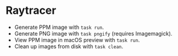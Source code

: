 # Raytracer

- Generate PPM image with `task run`.
- Generate PNG image with `task pngify` (requires Imagemagick).
- View PPM image in macOS preview with `task run`.
- Clean up images from disk with `task clean`.